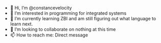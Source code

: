 - 👋 Hi, I’m @constancevelocity
- 👀 I’m interested in programming for integrated systems
- 🌱 I’m currently learning ZBI and am still figuring out what language to learn next. 
- 💞️ I’m looking to collaborate on nothing at this time
- 📫 How to reach me: Direct message

<!---
constancevelocity/constancevelocity is a ✨ special ✨ repository because its `README.md` (this file) appears on your GitHub profile.
You can click the Preview link to take a look at your changes.
--->
